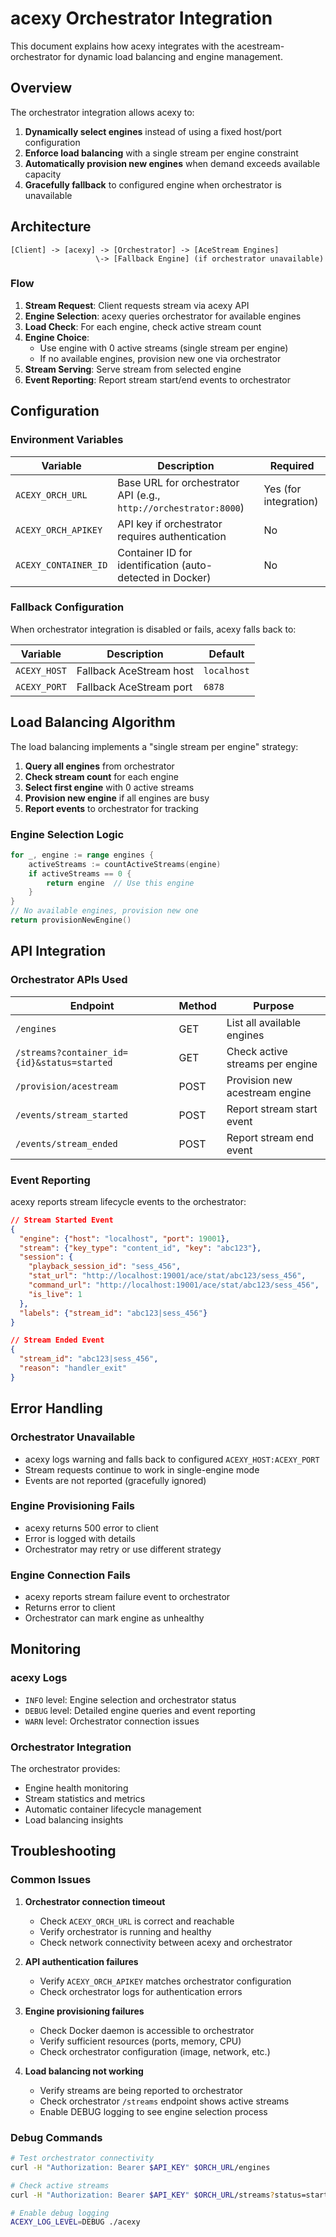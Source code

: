 # acexy Orchestrator Integration

This document explains how acexy integrates with the acestream-orchestrator for dynamic load balancing and engine management.

## Overview

The orchestrator integration allows acexy to:

1. **Dynamically select engines** instead of using a fixed host/port configuration
2. **Enforce load balancing** with a single stream per engine constraint
3. **Automatically provision new engines** when demand exceeds available capacity
4. **Gracefully fallback** to configured engine when orchestrator is unavailable

## Architecture

```
[Client] -> [acexy] -> [Orchestrator] -> [AceStream Engines]
                   \-> [Fallback Engine] (if orchestrator unavailable)
```

### Flow

1. **Stream Request**: Client requests stream via acexy API
2. **Engine Selection**: acexy queries orchestrator for available engines
3. **Load Check**: For each engine, check active stream count
4. **Engine Choice**: 
   - Use engine with 0 active streams (single stream per engine)
   - If no available engines, provision new one via orchestrator
5. **Stream Serving**: Serve stream from selected engine
6. **Event Reporting**: Report stream start/end events to orchestrator

## Configuration

### Environment Variables

| Variable | Description | Required |
|----------|-------------|----------|
| `ACEXY_ORCH_URL` | Base URL for orchestrator API (e.g., `http://orchestrator:8000`) | Yes (for integration) |
| `ACEXY_ORCH_APIKEY` | API key if orchestrator requires authentication | No |
| `ACEXY_CONTAINER_ID` | Container ID for identification (auto-detected in Docker) | No |

### Fallback Configuration

When orchestrator integration is disabled or fails, acexy falls back to:

| Variable | Description | Default |
|----------|-------------|---------|
| `ACEXY_HOST` | Fallback AceStream host | `localhost` |
| `ACEXY_PORT` | Fallback AceStream port | `6878` |

## Load Balancing Algorithm

The load balancing implements a "single stream per engine" strategy:

1. **Query all engines** from orchestrator
2. **Check stream count** for each engine  
3. **Select first engine** with 0 active streams
4. **Provision new engine** if all engines are busy
5. **Report events** to orchestrator for tracking

### Engine Selection Logic

```go
for _, engine := range engines {
    activeStreams := countActiveStreams(engine)
    if activeStreams == 0 {
        return engine  // Use this engine
    }
}
// No available engines, provision new one
return provisionNewEngine()
```

## API Integration

### Orchestrator APIs Used

| Endpoint | Method | Purpose |
|----------|--------|---------|
| `/engines` | GET | List all available engines |
| `/streams?container_id={id}&status=started` | GET | Check active streams per engine |
| `/provision/acestream` | POST | Provision new acestream engine |
| `/events/stream_started` | POST | Report stream start event |
| `/events/stream_ended` | POST | Report stream end event |

### Event Reporting

acexy reports stream lifecycle events to the orchestrator:

```json
// Stream Started Event
{
  "engine": {"host": "localhost", "port": 19001},
  "stream": {"key_type": "content_id", "key": "abc123"},
  "session": {
    "playback_session_id": "sess_456",
    "stat_url": "http://localhost:19001/ace/stat/abc123/sess_456",
    "command_url": "http://localhost:19001/ace/stat/abc123/sess_456",
    "is_live": 1
  },
  "labels": {"stream_id": "abc123|sess_456"}
}

// Stream Ended Event  
{
  "stream_id": "abc123|sess_456",
  "reason": "handler_exit"
}
```

## Error Handling

### Orchestrator Unavailable

- acexy logs warning and falls back to configured `ACEXY_HOST:ACEXY_PORT`
- Stream requests continue to work in single-engine mode
- Events are not reported (gracefully ignored)

### Engine Provisioning Fails

- acexy returns 500 error to client
- Error is logged with details
- Orchestrator may retry or use different strategy

### Engine Connection Fails

- acexy reports stream failure event to orchestrator
- Returns error to client
- Orchestrator can mark engine as unhealthy

## Monitoring

### acexy Logs

- `INFO` level: Engine selection and orchestrator status
- `DEBUG` level: Detailed engine queries and event reporting
- `WARN` level: Orchestrator connection issues

### Orchestrator Integration

The orchestrator provides:

- Engine health monitoring
- Stream statistics and metrics
- Automatic container lifecycle management
- Load balancing insights

## Troubleshooting

### Common Issues

1. **Orchestrator connection timeout**
   - Check `ACEXY_ORCH_URL` is correct and reachable
   - Verify orchestrator is running and healthy
   - Check network connectivity between acexy and orchestrator

2. **API authentication failures**
   - Verify `ACEXY_ORCH_APIKEY` matches orchestrator configuration
   - Check orchestrator logs for authentication errors

3. **Engine provisioning failures**
   - Check Docker daemon is accessible to orchestrator
   - Verify sufficient resources (ports, memory, CPU)
   - Check orchestrator configuration (image, network, etc.)

4. **Load balancing not working**
   - Verify streams are being reported to orchestrator
   - Check orchestrator `/streams` endpoint shows active streams
   - Enable DEBUG logging to see engine selection process

### Debug Commands

```bash
# Test orchestrator connectivity
curl -H "Authorization: Bearer $API_KEY" $ORCH_URL/engines

# Check active streams
curl -H "Authorization: Bearer $API_KEY" $ORCH_URL/streams?status=started

# Enable debug logging
ACEXY_LOG_LEVEL=DEBUG ./acexy
```